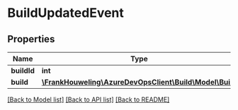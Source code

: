 # BuildUpdatedEvent

## Properties
Name | Type | Description | Notes
------------ | ------------- | ------------- | -------------
**buildId** | **int** |  | [optional] 
**build** | [**\FrankHouweling\AzureDevOpsClient\Build\Model\Build**](Build.md) |  | [optional] 

[[Back to Model list]](../README.md#documentation-for-models) [[Back to API list]](../README.md#documentation-for-api-endpoints) [[Back to README]](../README.md)


